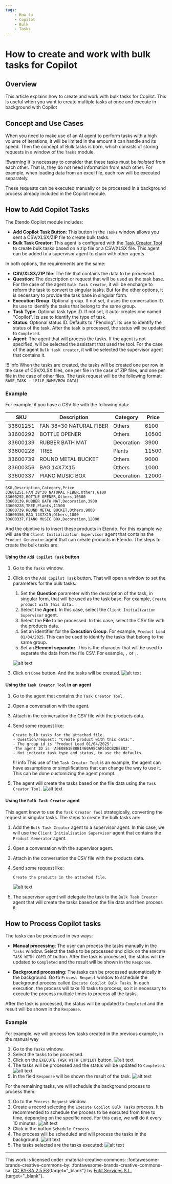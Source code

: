 ```yaml
---
tags:
    - How to
    - Copilot
    - Bulk
    - Tasks
---
```


# How to create and work with bulk tasks for Copilot

## Overview

This article explains how to create and work with bulk tasks for Copilot. This is useful when you want to create multiple tasks at once and execute in background with Copilot

## Concept and Use Cases
When you need to make use of an AI agent to perform tasks with a high volume of iterations, it will be limited in the amount it can handle and its speed. Then the concept of Bulk tasks is born, which consists of storing requests in a window of the `Tasks` module. 

!!!warning
    It is necessary to consider that these tasks must be *isolated* from each other. That is, they do not need information from each other. For example, when loading data from an excel file, each row will be executed separately.

These requests can be executed manually or be processed in a background process already included in the Copilot module.

## How to Add Copilot Tasks
The Etendo Copilot module includes:

- **Add Copilot Task Button**: This button in the `Tasks` window allows you sent a CSV/XLSX/ZIP file to create bulk tasks.
- **Bulk Task Creator**: This agent is configured with the [Task Creator Tool](../available-tools/task-creator-tool.md) to create bulk tasks based on a zip file or a CSV/XLSX file. This agent can be added to a supervisor agent to chain with other agents.

In both options, the requirements are the same:

- **CSV/XLSX/ZIP file**: The file that contains the data to be processed.
- **Question**: The description or request that will be used as the task base. For the case of the agent `Bulk Task Creator`, it will be encharge to reform the task to convert to singular tasks. But for the other options, it is necessary to provide the task base in singular form.
- **Execution Group**: Optional group. If not set, it uses the conversation ID. Its use to identify the tasks that belong to the same group.
- **Task Type**: Optional task type ID. If not set, it auto-creates one named "Copilot". Its use to identify the type of task.
- **Status**: Optional status ID. Defaults to "Pending". Its use to identify the status of the task. After the task is processed, the status will be updated to `Completed`.
- **Agent**: The agent that will process the tasks. If the agent is not specified, will be selected the assistant that used the tool. For the case of the agent `Bulk task creator`, it will be selected the supervisor agent that contains it.

!!! info
    When the tasks are created, the tasks will be created one per row in the case of CSV/XLSX files, one per file in the case of ZIP files, and one per file in the case of other files.
    The task request will be the following format: ```BASE_TASK - [FILE_NAME/ROW DATA]```

### Example
For example, if you have a CSV file with the following data:

| SKU       | Description           | Category   | Price |
|-----------|------------------------|------------|--------|
| 33601251  | FAN 38*30 NATURAL FIBER| Others     | 6100   |
| 33600292  | BOTTLE OPENER          | Others     | 10500  |
| 33600139  | RUBBER BATH MAT        | Decoration | 3900   |
| 33600228  | TREE                   | Plants     | 11500  |
| 33600739  | ROUND METAL BUCKET     | Others     | 9000   |
| 33600356  | BAG 14X7X15            | Others     | 1000   |
| 33600337  | PIANO MUSIC BOX        | Decoration | 12000  |


```csv title="products.csv"
SKU,Description,Category,Price
33601251,FAN 38*30 NATURAL FIBER,Others,6100
33600292,BOTTLE OPENER,Others,10500
33600139,RUBBER BATH MAT,Decoration,3900
33600228,TREE,Plants,11500
33600739,ROUND METAL BUCKET,Others,9000
33600356,BAG 14X7X15,Others,1000
33600337,PIANO MUSIC BOX,Decoration,12000
```

And the objetive is to insert these products in Etendo. For this example we will use the  `Client Initialization Supervisor` agent that contains the `Product Generator` agent that can create products in Etendo. The steps to create the bulk tasks are:

#### Using the `Add Copilot Task` button

1. Go to the `Tasks` window.
2. Click on the `Add Copilot Task` button. That will open a window to set the parameters for the bulk tasks.
    1. Set the **Question** parameter with the description of the task, in singular form, that will be used as the task base. For example, `Create product with this data:`.
    2. Select the **Agent**. In this case, select the `Client Initialization Supervisor` agent.
    3. Select the **File** to be processed. In this case, select the CSV file with the products data.
    4. Set an identifier for the **Execution Group**. For example, `Product Load 01/04/2025`. This can be used to identify the tasks that belong to the same group.
    5. Set an **Element separator**. This is the character that will be used to separate the data from the file CSV. For example, `,` or  `;`.

    ![alt text](../../../assets/developer-guide/etendo-copilot/how-to-guides/how-to-create-an-agent/how-to-create-and-work-with-bulk-tasks-for-copilot.png)

3. Click on `Done` button. And the tasks will be created.
    ![alt text](../../../assets/developer-guide/etendo-copilot/how-to-guides/how-to-create-an-agent/how-to-create-and-work-with-bulk-tasks-for-copilot-1.png)

#### Using the `Task Creator Tool` in an agent

1. Go to the agent that contains the `Task Creator Tool`.
2. Open a conversation with the agent.
3. Attach in the conversation the CSV file with the products data.
4. Send some request like:

    ``` text
    Create bulk tasks for the attached file.
    - Question/request: "Create product with this data:".
    - The group id is 'Product Load 01/04/2025'. 
    -The agent ID is 'A9E0861E88B1460A98CAF55DCB2BEE82'. 
    - Not indicate task type and status, to use the defaults.
    ```

    !!! info
    This use of the `Task Creator Tool` is an example, the agent can have assumptions or simplifications that can change the way to use it. This can be done customizing the agent prompt.

5. The agent will create the tasks based on the file data using the `Task Creator Tool`.
![alt text](../../../assets/developer-guide/etendo-copilot/how-to-guides/how-to-create-an-agent/how-to-create-and-work-with-bulk-tasks-for-copilot-2.png)

#### Using the `Bulk Task Creator` agent
This agent know to use the `Task Creator Tool` strategically, converting the request in singular tasks. The steps to create the bulk tasks are:

1. Add the `Bulk Task Creator` agent to a supervisor agent. In this case, we will use the `Client Initialization Supervisor` agent that contains the `Product Generator` agent.
2. Open a conversation with the supervisor agent.
3. Attach in the conversation the CSV file with the products data.
4. Send some request like: 
   
    ``` text
    Create the products in the attached file.
    ```

    ![alt text](../../../assets/developer-guide/etendo-copilot/how-to-guides/how-to-create-an-agent/how-to-create-and-work-with-bulk-tasks-for-copilot-3.png)

5. The supervisor agent will delegate the task to the `Bulk Task Creator` agent that will create the tasks based on the file data and then process it.

## How to Process Copilot tasks
The tasks can be processed in two ways:

- **Manual processing**: The user can process the tasks manually in the `Tasks` window. Select the tasks to be processed and click on the `EXECUTE TASK WITH COPILOT` button. After the task is processed, the status will be updated to `Completed` and the result will be shown in the `Response`.

- **Background processing**: The tasks can be processed automatically in the background. Go to `Process Request` window to schedule the background process called `Execute Copilot Bulk Tasks`. In each execution, the process will take 10 tasks to process, so it is necessary to execute the process multiple times to process all the tasks.

After the task is processed, the status will be updated to `Completed` and the result will be shown in the `Response`.

### Example

For example, we will process few tasks created in the previous example, in the manual way

1. Go to the `Tasks` window.
2. Select the tasks to be processed.
3. Click on the `EXECUTE TASK WITH COPILOT` button.
    ![alt text](../../../assets/developer-guide/etendo-copilot/how-to-guides/how-to-create-an-agent/how-to-create-and-work-with-bulk-tasks-for-copilot-4.png)
4. The tasks will be processed and the status will be updated to `Completed`.
    ![alt text](../../../assets/developer-guide/etendo-copilot/how-to-guides/how-to-create-an-agent/how-to-create-and-work-with-bulk-tasks-for-copilot-5.png)
5. In the field `Response` will be shown the result of the task.
    ![alt text](../../../assets/developer-guide/etendo-copilot/how-to-guides/how-to-create-an-agent/how-to-create-and-work-with-bulk-tasks-for-copilot-6.png)

For the remaining tasks, we will schedule the background process to process them.

1. Go to the `Process Request` window.
2. Create a record selecting the `Execute Copilot Bulk Tasks` process. It is recommended to schedule the process to be executed from time to time, depending on the specific need. For this case, we will do it every 10 minutes.
    ![alt text](../../../assets/developer-guide/etendo-copilot/how-to-guides/how-to-create-an-agent/how-to-create-and-work-with-bulk-tasks-for-copilot-7.png)
3. Click in the button `Schedule Process`.
4. The process will be scheduled and will process the tasks in the background.
    ![alt text](../../../assets/developer-guide/etendo-copilot/how-to-guides/how-to-create-an-agent/how-to-create-and-work-with-bulk-tasks-for-copilot-8.png)
5. The tasks selected are the tasks executed:
    ![alt text](../../../assets/developer-guide/etendo-copilot/how-to-guides/how-to-create-an-agent/how-to-create-and-work-with-bulk-tasks-for-copilot-9.png)

---
This work is licensed under :material-creative-commons: :fontawesome-brands-creative-commons-by: :fontawesome-brands-creative-commons-sa: [ CC BY-SA 2.5 ES](https://creativecommons.org/licenses/by-sa/2.5/es/){target="_blank"} by [Futit Services S.L.](https://etendo.software){target="_blank"}.